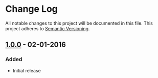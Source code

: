 # Change Log
All notable changes to this project will be documented in this file.
This project adheres to [Semantic Versioning](http://semver.org/).

## [1.0.0] - 02-01-2016
### Added
* Initial release

[1.0.0]: https://github.com/dmfenton/feature-parser/releases/tag/v1.0.0
